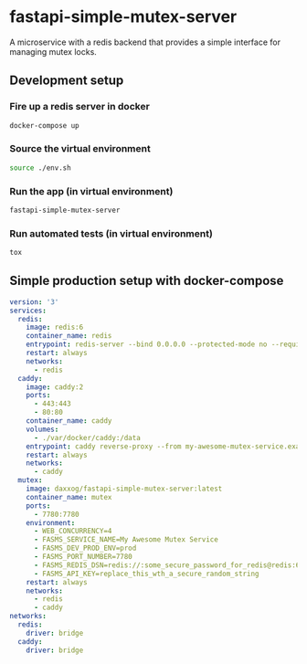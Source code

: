 fastapi-simple-mutex-server
===========================
A microservice with a redis backend that provides a simple interface for managing mutex locks.


## Development setup
### Fire up a redis server in docker
```sh
docker-compose up
```

### Source the virtual environment
```sh
source ./env.sh
```

### Run the app (in virtual environment)
```sh
fastapi-simple-mutex-server
```

### Run automated tests (in virtual environment)
```sh
tox
```

## Simple production setup with docker-compose
```yaml
version: '3'
services:
  redis:
    image: redis:6
    container_name: redis
    entrypoint: redis-server --bind 0.0.0.0 --protected-mode no --requirepass some_secure_password_for_redis
    restart: always
    networks:
      - redis
  caddy:
    image: caddy:2
    ports:
      - 443:443
      - 80:80
    container_name: caddy
    volumes:
      - ./var/docker/caddy:/data
    entrypoint: caddy reverse-proxy --from my-awesome-mutex-service.example.com --to mutex:7780
    restart: always
    networks:
      - caddy
  mutex:
    image: daxxog/fastapi-simple-mutex-server:latest
    container_name: mutex
    ports:
      - 7780:7780
    environment:
      - WEB_CONCURRENCY=4
      - FASMS_SERVICE_NAME=My Awesome Mutex Service
      - FASMS_DEV_PROD_ENV=prod
      - FASMS_PORT_NUMBER=7780
      - FASMS_REDIS_DSN=redis://:some_secure_password_for_redis@redis:6379/1
      - FASMS_API_KEY=replace_this_wth_a_secure_random_string
    restart: always
    networks:
      - redis
      - caddy
networks:
  redis:
    driver: bridge
  caddy:
    driver: bridge
```
